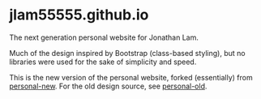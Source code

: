 # jlam55555.github.io
The next generation personal website for Jonathan Lam.

Much of the design inspired by Bootstrap (class-based styling), but no libraries were used for the sake of simplicity and speed.

This is the new version of the personal website, forked (essentially) from [personal-new](https://www.github.com/jlam55555/personal-new). For the old design source, see [personal-old](https://www.github.com/jlam55555/personal-old).
